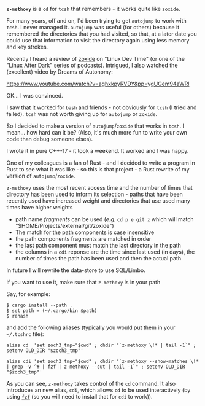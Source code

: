 
**`z-methoxy`** is a `cd` for `tcsh` that remembers - it works quite like `zoxide`.

For many years, off and on, I'd been trying to get `autojump` to work
with `tcsh`.  I never managed it.  `autojump` was useful (for others)
because it remembered the directories that you had visited, so that,
at a later date you could use that information to visit the directory
again using less memory and key strokes.

Recently I heard a review of [zoxide](https://github.com/ajeetdsouza/zoxide)
on "Linux Dev Time" (or one of the "Linux After Dark" series of podcasts).
Intrigued, I also watched the (excellent) video by Dreams of Autonomy:

https://www.youtube.com/watch?v=aghxkpyRVDY&pp=ygUGem94aWRl

OK... I was convinced.

I saw that it worked for `bash` and friends - not obviously for `tcsh` (I
tried and failed). `tcsh` was not worth giving up for `autojump` or `zoxide`.

So I decided to make a version of `autojump`/`zoxide` that works in `tcsh`.
I mean... how hard can it be? (Also, it's much more fun to write your own
code than debug someone elses).

I wrote it in pure C++-17 - it took a weekend. It worked and I was happy.

One of my colleagues is a fan of Rust - and I decided to write a program in
Rust to see what it was like - so this is that project - a Rust rewrite of
my version of `autojump`/`zoxide`.

`z-methoxy` uses the most recent access time and the number of times that
directory has been used to inform its selection - paths that have been recently
used have increased weight and directories that use used many times have higher
weights

  - path name _fragments_ can be used (_e.g._ `cd p e git z` which will match
  "$HOME/Projects/external/git/zoxide")
  - The match for the path components is case insensitive
  - the path components fragments are matched in order
  - the last path component must match the last directory in the path
  - the columns in a `cdi` reponse are the time since last used (in days), the
    number of times the path has been used and then the actual path


In future I will rewrite the data-store to use SQL/Limbo.

If you want to use it, make sure that `z-methoxy` is in your path

Say, for example:
```
$ cargo install --path .
$ set path = (~/.cargo/bin $path)
$ rehash
```

and add the following aliases (typically you would put them in your `~/.tcshrc` file):

```alias cd  'set zoch3_tmp="$cwd" ; chdir "`z-methoxy \!* | tail -1`" ; setenv OLD_DIR "$zoch3_tmp"'```

```alias cdi 'set zoch3_tmp="$cwd" ; chdir "`z-methoxy --show-matches \!* | grep -v ^# | fzf | z-methoxy --cut | tail -1`" ; setenv OLD_DIR "$zoch3_tmp"'```

As you can see, `z-methoxy` takes control of the `cd` command.
It also introduces an new alias, `cdi`, which allows `cd` to be used interactively (by
 using [`fzf`](https://github.com/junegunn/fzf) (so you will need to install that for `cdi` to work)).

